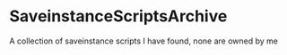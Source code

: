 # SaveinstanceScriptsArchive
A collection of saveinstance scripts I have found, none are owned by me
